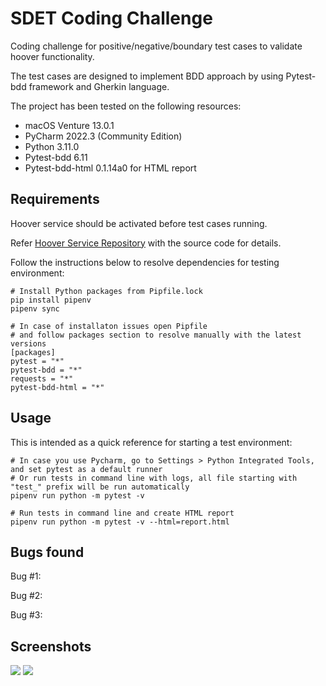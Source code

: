 # SDET Coding Challenge

Coding challenge for positive/negative/boundary test cases to validate hoover functionality.

The test cases are designed to implement BDD approach by using Pytest-bdd framework and Gherkin language.

The project has been tested on the following resources:

* macOS Venture 13.0.1
* PyCharm 2022.3 (Community Edition)
* Python 3.11.0
* Pytest-bdd 6.11
* Pytest-bdd-html 0.1.14a0 for HTML report

## Requirements

Hoover service should be activated before test cases running.

Refer [Hoover Service Repository](https://bitbucket.org/platformscience/pltsci-sdet-assignment/src/main/) with the source code for details.

Follow the instructions below to resolve dependencies for testing environment:

```shell
# Install Python packages from Pipfile.lock
pip install pipenv
pipenv sync

# In case of installaton issues open Pipfile
# and follow packages section to resolve manually with the latest versions
[packages]
pytest = "*"
pytest-bdd = "*"
requests = "*"
pytest-bdd-html = "*"

```

## Usage

This is intended as a quick reference for starting a test environment:

```shell
# In case you use Pycharm, go to Settings > Python Integrated Tools, and set pytest as a default runner
# Or run tests in command line with logs, all file starting with "test_" prefix will be run automatically
pipenv run python -m pytest -v

# Run tests in command line and create HTML report
pipenv run python -m pytest -v --html=report.html
```

## Bugs found

Bug #1:

Bug #2:

Bug #3:

## Screenshots

<img src="docs/pycharm.png">

<img src="docs/report.png">
